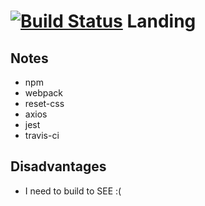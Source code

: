 [![Build Status](https://travis-ci.com/watinha/landing.svg?branch=main)](https://travis-ci.com/watinha/landing)
Landing
=======

Notes
-----
* npm
* webpack
* reset-css
* axios
* jest
* travis-ci

Disadvantages
-------------
* I need to build to SEE :(
